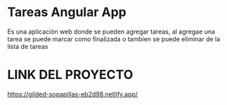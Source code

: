# Tareas Angular App
Es una aplicación web donde se pueden agregar tareas, al agregae una tarea se puede marcar como finalizada o tambien se puede eliminar de la lista de tareas

# LINK DEL PROYECTO 
https://gilded-sopapillas-eb2d98.netlify.app/

